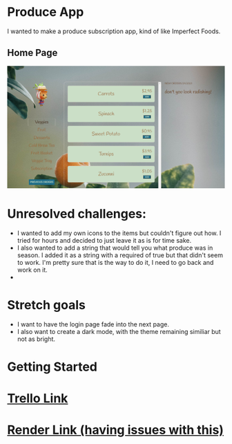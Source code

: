 # Produce App 

I wanted to make a produce subscription app, kind of like Imperfect Foods. 

## Home Page

![My Image](homepage.png)

# Unresolved challenges:
- I wanted to add my own icons to the items but couldn't figure out how. I tried for hours and decided to just leave it as is for time sake.
- I also wanted to add a string that would tell you what produce was in season. I added it as a string with a required of true but that didn't seem to work. I'm pretty sure that is the way to do it, I need to go back and work on it.
- 


# Stretch goals
- I want to have the login page fade into the next page.
- I also want to create a dark mode, with the theme remaining similiar but not as bright. 

# Getting Started 

# [Trello Link]([https://6442ded12261b4047aaf33b5--dashing-macaron-94372e.netlify.app/](https://trello.com/b/vQgiC6Mb/mod-3-project))

# [Render Link (having issues with this)]()
